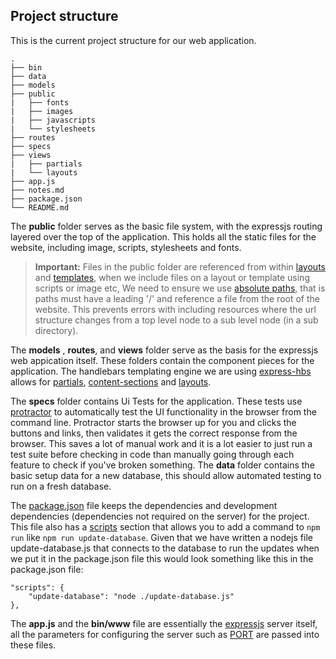 

## Project structure

This is the current project structure for our web application. 

```
.
├── bin
├── data
├── models
├── public
|   ├── fonts
|   ├── images
|   ├── javascripts
|   └── stylesheets
├── routes
├── specs
├── views
|   ├── partials
|   └── layouts
├── app.js
├── notes.md
├── package.json
└── README.md
```

The **public** folder serves as the basic file system, with the expressjs routing layered over the top of the application. This holds all the static files for the website, including image, scripts, stylesheets and fonts. 

> **Important:** Files in the public folder are referenced from within [layouts](#) and [templates](#), when we include files on a layout or template using scripts or image etc, We need to ensure we use [absolute paths](https://en.wikipedia.org/wiki/Path_(computing)#Absolute_and_relative_paths), that is paths must have a leading '/' and reference a file from the root of the website. This prevents errors with including resources where the url structure changes from a top level node to a sub level node (in a sub directory). 

The **models** , **routes**, and **views** folder serve as the basis for the expressjs web appication itself. These folders contain the component pieces for the application. The handlebars templating engine we are using [express-hbs](https://github.com/barc/express-hbs) allows for [partials](), [content-sections]() and [layouts]().

The **specs** folder contains Ui Tests for the application. These tests use [protractor]() to automatically test the UI functionality in the browser from the command line. Protractor  starts the browser up for you and clicks the buttons and links, then validates it gets the correct response from the browser. This saves a lot of manual work and it is a lot easier to just run a test suite before checking in code than manually going through each feature to check if you've broken something. The **data** folder contains the basic setup data for a new database, this should allow automated testing to run on a fresh database.

The [package.json](https://docs.npmjs.com/files/package.json) file keeps the dependencies  and development dependencies (dependencies not required on the server) for the project. This file also has a [scripts](https://docs.npmjs.com/misc/scripts) section that allows you to add a command to `npm run` like `npm run update-database`. Given that we have written a nodejs file update-database.js that connects to the database to  run the updates when we put it in the package.json file this would look something like this in the package.json file:
```
"scripts": {
    "update-database": "node ./update-database.js"
},
```

The **app.js** and the **bin/www** file are essentially the [expressjs]() server itself, all the parameters for configuring the server such as [PORT]() are passed into these files.

